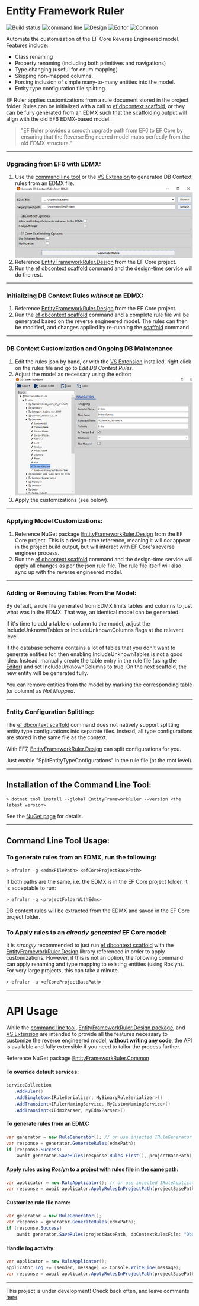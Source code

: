 # Entity Framework Ruler

![Build status](https://github.com/R4ND3LL/EntityFrameworkRuler/actions/workflows/dotnet.yml/badge.svg)
[![command line](http://img.shields.io/nuget/v/EntityFrameworkRuler.svg?style=flat)](https://www.nuget.org/packages/EntityFrameworkRuler/)
[![Design](http://img.shields.io/nuget/v/EntityFrameworkRuler.Design.svg?style=flat)](https://www.nuget.org/packages/EntityFrameworkRuler.Design/)
[![Editor](http://img.shields.io/nuget/v/EntityFrameworkRuler.Editor.svg?style=flat)](https://www.nuget.org/packages/EntityFrameworkRuler.Editor/)
[![Common](http://img.shields.io/nuget/v/EntityFrameworkRuler.Common.svg?style=flat)](https://www.nuget.org/packages/EntityFrameworkRuler.Common/)

Automate the customization of the EF Core Reverse Engineered model. Features include:
- Class renaming
- Property renaming (including both primitives and navigations)
- Type changing (useful for enum mapping)
- Skipping non-mapped columns.
- Forcing inclusion of simple many-to-many entities into the model.
- Entity type configuration file splitting.

EF Ruler applies customizations from a rule document stored in the project folder.  Rules can be initialized with a call to [ef dbcontext scaffold](https://learn.microsoft.com/en-us/ef/core/managing-schemas/scaffolding/?tabs=dotnet-core-cli), or they can be fully generated from an EDMX such that the scaffolding output will align with the old EF6 EDMX-based model.

>"EF Ruler provides a smooth upgrade path from EF6 to EF Core by ensuring that the Reverse Engineered model maps perfectly from the old EDMX structure."

-------
### Upgrading from EF6 with EDMX:
1) Use the [command line tool](https://www.nuget.org/packages/EntityFrameworkRuler/) or the [VS Extension](https://marketplace.visualstudio.com/items?itemName=Randell.EF-Ruler) to generated DB Context rules from an EDMX file. ![VS Extension Preview](/src/Resources/EdmxConverterPreview.png)
2) Reference [EntityFrameworkRuler.Design](https://www.nuget.org/packages/EntityFrameworkRuler.Design/) from the EF Core project.
3) Run the [ef dbcontext scaffold](https://learn.microsoft.com/en-us/ef/core/managing-schemas/scaffolding/?tabs=dotnet-core-cli) command and the design-time service will do the rest.

-------
### Initializing DB Context Rules _without_ an EDMX:
1) Reference [EntityFrameworkRuler.Design](https://www.nuget.org/packages/EntityFrameworkRuler.Design/) from the EF Core project.
2) Run the [ef dbcontext scaffold](https://learn.microsoft.com/en-us/ef/core/managing-schemas/scaffolding/?tabs=dotnet-core-cli) command and a complete rule file will be generated based on the reverse engineered model.  The rules can then be modified, and changes applied by re-running the [scaffold](https://learn.microsoft.com/en-us/ef/core/managing-schemas/scaffolding/?tabs=dotnet-core-cli) command.

-------
### DB Context Customization and Ongoing DB Maintenance

1) Edit the rules json by hand, or with the [VS Extension](https://marketplace.visualstudio.com/items?itemName=Randell.EF-Ruler) installed, right click on the rules file and go to _Edit DB Context Rules_.
2) Adjust the model as necessary using the editor:  
   ![RuleEditorPreview.png](src/Resources/RuleEditorPreview.png)
3) Apply the customizations (see below).

-------
### Applying Model Customizations:
1) Reference NuGet package [EntityFrameworkRuler.Design](https://www.nuget.org/packages/EntityFrameworkRuler.Design/) from the EF Core project.  This is a design-time reference, meaning it will _not_ appear in the project build output, but will interact with EF Core's reverse engineer process.
2) Run the [ef dbcontext scaffold](https://learn.microsoft.com/en-us/ef/core/managing-schemas/scaffolding/?tabs=dotnet-core-cli) command and the design-time service will apply all changes as per the json rule file.  The rule file itself will also sync up with the reverse engineered model. 

-------
### Adding or Removing Tables From the Model:
By default, a rule file generated from EDMX limits tables and columns to just what was in the EDMX.  That way, an identical model can be generated.

If it's time to add a table or column to the model, adjust the IncludeUnknownTables or IncludeUnknownColumns flags at the relevant level.

If the database schema contains a lot of tables that you don't want to generate entities for, then enabling IncludeUnknownTables is not a good idea.  Instead, manually create the table entry in the rule file (using the [Editor]((https://marketplace.visualstudio.com/items?itemName=Randell.EF-Ruler))) and set IncludeUnknownColumns to true.  On the next scaffold, the new entity will be generated fully.

You can remove entities from the model by marking the corresponding table (or column) as _Not Mapped_.

-------

### Entity Configuration Splitting:
The [ef dbcontext scaffold](https://learn.microsoft.com/en-us/ef/core/managing-schemas/scaffolding/?tabs=dotnet-core-cli) command does not natively support splitting entity type configurations into separate files.  Instead, all type configurations are stored in the same file as the context.

With EF7, [EntityFrameworkRuler.Design](https://www.nuget.org/packages/EntityFrameworkRuler.Design/) can split configurations for you.

Just enable "SplitEntityTypeConfigurations" in the rule file (at the root level).

--------

## Installation of the Command Line Tool:
   ```
   > dotnet tool install --global EntityFrameworkRuler --version <the latest version>
   ```
See the [NuGet page](https://www.nuget.org/packages/EntityFrameworkRuler/) for details.

-------
## Command Line Tool Usage:

### To generate rules from an EDMX, run the following:
   ```
   > efruler -g <edmxFilePath> <efCoreProjectBasePath>
   ```
   If both paths are the same, i.e. the EDMX is in the EF Core project folder, it is acceptable to run:
   ```
   > efruler -g <projectFolderWithEdmx>
   ```
DB context rules will be extracted from the EDMX and saved in the EF Core project folder.

### To Apply rules to an _already generated_ EF Core model:
It is _strongly_ recommended to just run [ef dbcontext scaffold](https://learn.microsoft.com/en-us/ef/core/managing-schemas/scaffolding/?tabs=dotnet-core-cli) with the [EntityFrameworkRuler.Design](https://www.nuget.org/packages/EntityFrameworkRuler.Design/) library referenced in order to apply customizations.  However, if this is not an option, the following command can apply renaming and type mapping to existing entities (using Roslyn).  For very large projects, this can take a minute.
   ```
   > efruler -a <efCoreProjectBasePath>
   ```

-------
# API Usage
While the [command line tool](https://www.nuget.org/packages/EntityFrameworkRuler/), [EntityFrameworkRuler.Design package](https://www.nuget.org/packages/EntityFrameworkRuler.Design/), and [VS Extension](https://marketplace.visualstudio.com/items?itemName=Randell.EF-Ruler) are intended to provide all the features necessary to customize the reverse engineered model, **without writing any code**, the API is available and fully extensible if you need to tailor the process further. 

Reference NuGet package [EntityFrameworkRuler.Common](https://www.nuget.org/packages/EntityFrameworkRuler.Common/)
#### To override default services:

```csharp
serviceCollection
   .AddRuler()
   .AddSingleton<IRuleSerializer, MyBinaryRuleSerializer>()
   .AddTransient<IRulerNamingService, MyCustomNamingService>()
   .AddTransient<IEdmxParser, MyEdmxParser>()    
```
#### To generate rules from an EDMX:
```csharp
var generator = new RuleGenerator(); // or use injected IRuleGenerator instance
var response = generator.GenerateRules(edmxPath);
if (response.Success)
    await generator.SaveRules(response.Rules.First(), projectBasePath);
```
#### Apply rules using _Roslyn_ to a project with rules file in the same path:
```csharp
var applicator = new RuleApplicator(); // or use injected IRuleApplicator instance
var response = await applicator.ApplyRulesInProjectPath(projectBasePath);
```
#### Customize rule file name:
```csharp
var generator = new RuleGenerator();
var response = generator.GenerateRules(edmxPath);
if (response.Success)
    await generator.SaveRules(projectBasePath, dbContextRulesFile: "DbContextRules.json", response.Rules.First());
```
#### Handle log activity:
```csharp
var applicator = new RuleApplicator();
applicator.Log += (sender, message) => Console.WriteLine(message);
var response = await applicator.ApplyRulesInProjectPath(projectBasePath);
```

-------
This project is under development!  Check back often, and leave comments [here](https://github.com/R4ND3LL/EntityFrameworkRuler/issues).

